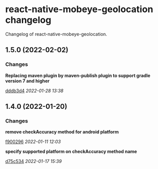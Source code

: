 # react-native-mobeye-geolocation changelog

Changelog of react-native-mobeye-geolocation.

## 1.5.0 (2022-02-02)


### Changes

**Replacing maven plugin by maven-publish plugin to support gradle version 7 and higher**


[dddb3d4](https://github.com/Mobeye/react-native-mobeye-geolocation/commit/dddb3d4c39b8a4dbed4cedd982723e608ca1504c) *2022-01-28 13:38*


## 1.4.0 (2022-01-20)


### Changes

**remove checkAccuracy method for android platform**


[f900296](https://github.com/Mobeye/react-native-mobeye-geolocation/pull/30/commits/f9002960d585937d836976c6927aecaa1dea4cba) *2022-01-11 12:03*

**specify supported platform on checkAccuracy method name**


[d75c534](https://github.com/Mobeye/react-native-mobeye-geolocation/pull/30/commits/d75c5346e57d24f763bdca49ed20338a58455233) *2022-01-17 15:39*

